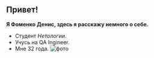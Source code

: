 ## Привет!

**Я Фоменко Денис, здесь я расскажу немного о себе.**

 - Студент *Нетологии*.
 - Учусь на QA Ingineer.
 - Мне 32 года.
![фото](https://publicdomainvectors.org/photos/Male-Avatar.png)
